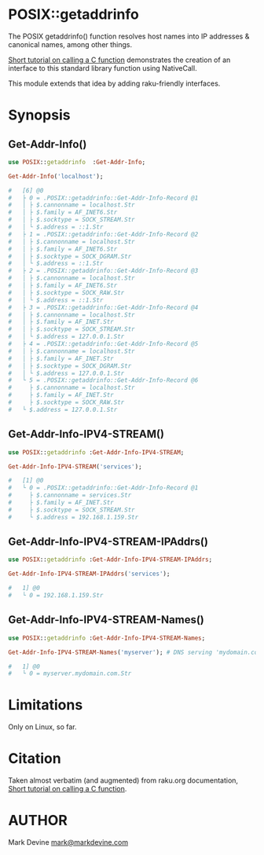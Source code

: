 POSIX::getaddrinfo
==================
The POSIX getaddrinfo() function resolves host names into IP addresses & canonical names, among other things.

[Short tutorial on calling a C function](https://docs.raku.org/language/nativecall#Short_tutorial_on_calling_a_C_function)
demonstrates the creation of an interface to this standard library function using NativeCall.

This module extends that idea by adding raku-friendly interfaces.

Synopsis
========

Get-Addr-Info()
---------------
```raku
use POSIX::getaddrinfo  :Get-Addr-Info;

Get-Addr-Info('localhost');

#   [6] @0
#   ├ 0 = .POSIX::getaddrinfo::Get-Addr-Info-Record @1
#   │ ├ $.cannonname = localhost.Str
#   │ ├ $.family = AF_INET6.Str
#   │ ├ $.socktype = SOCK_STREAM.Str
#   │ └ $.address = ::1.Str
#   ├ 1 = .POSIX::getaddrinfo::Get-Addr-Info-Record @2
#   │ ├ $.cannonname = localhost.Str
#   │ ├ $.family = AF_INET6.Str
#   │ ├ $.socktype = SOCK_DGRAM.Str
#   │ └ $.address = ::1.Str
#   ├ 2 = .POSIX::getaddrinfo::Get-Addr-Info-Record @3
#   │ ├ $.cannonname = localhost.Str
#   │ ├ $.family = AF_INET6.Str
#   │ ├ $.socktype = SOCK_RAW.Str
#   │ └ $.address = ::1.Str
#   ├ 3 = .POSIX::getaddrinfo::Get-Addr-Info-Record @4
#   │ ├ $.cannonname = localhost.Str
#   │ ├ $.family = AF_INET.Str
#   │ ├ $.socktype = SOCK_STREAM.Str
#   │ └ $.address = 127.0.0.1.Str
#   ├ 4 = .POSIX::getaddrinfo::Get-Addr-Info-Record @5
#   │ ├ $.cannonname = localhost.Str
#   │ ├ $.family = AF_INET.Str
#   │ ├ $.socktype = SOCK_DGRAM.Str
#   │ └ $.address = 127.0.0.1.Str
#   └ 5 = .POSIX::getaddrinfo::Get-Addr-Info-Record @6
#     ├ $.cannonname = localhost.Str
#     ├ $.family = AF_INET.Str
#     ├ $.socktype = SOCK_RAW.Str
#   └ $.address = 127.0.0.1.Str
```

Get-Addr-Info-IPV4-STREAM()
---------------------------
```raku
use POSIX::getaddrinfo :Get-Addr-Info-IPV4-STREAM;

Get-Addr-Info-IPV4-STREAM('services');

#   [1] @0
#   └ 0 = .POSIX::getaddrinfo::Get-Addr-Info-Record @1
#     ├ $.cannonname = services.Str
#     ├ $.family = AF_INET.Str
#     ├ $.socktype = SOCK_STREAM.Str
#     └ $.address = 192.168.1.159.Str
```

Get-Addr-Info-IPV4-STREAM-IPAddrs()
-----------------------------------
```raku
use POSIX::getaddrinfo :Get-Addr-Info-IPV4-STREAM-IPAddrs;

Get-Addr-Info-IPV4-STREAM-IPAddrs('services');

#   1] @0
#   └ 0 = 192.168.1.159.Str
```

Get-Addr-Info-IPV4-STREAM-Names()
---------------------------------
```raku
use POSIX::getaddrinfo :Get-Addr-Info-IPV4-STREAM-Names;

Get-Addr-Info-IPV4-STREAM-Names('myserver'); # DNS serving 'mydomain.com'

#   1] @0
#   └ 0 = myserver.mydomain.com.Str
```

Limitations
===========
Only on Linux, so far.

Citation
========
Taken almost verbatim (and augmented) from raku.org documentation, [Short tutorial on calling a C function](https://docs.raku.org/language/nativecall#Short_tutorial_on_calling_a_C_function).

AUTHOR
======
Mark Devine <mark@markdevine.com>
